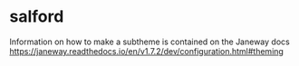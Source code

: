 # salford

Information on how to make a subtheme is contained on the Janeway docs https://janeway.readthedocs.io/en/v1.7.2/dev/configuration.html#theming
